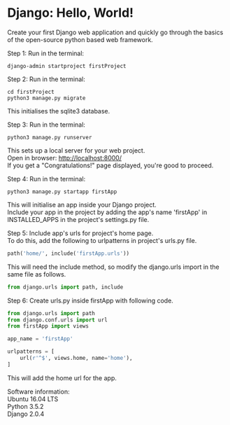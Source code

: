 # Django: Hello, World!
Create your first Django web application and quickly go through the basics of the open-source python based web framework.
  

Step 1: Run in the terminal:
```shell
django-admin startproject firstProject
```
  

Step 2: Run in the terminal:
```shell
cd firstProject
python3 manage.py migrate
```
This initialises the sqlite3 database.
  

Step 3: Run in the terminal:
```shell
python3 manage.py runserver
```
This sets up a local server for your web project.  
Open in browser: <http://localhost:8000/>  
If you get a "Congratulations!" page displayed, you're good to proceed.
  

Step 4: Run in the terminal:
```shell
python3 manage.py startapp firstApp
```
This will initialise an app inside your Django project.  
Include your app in the project by adding the app's name 'firstApp' in INSTALLED_APPS in the project's settings.py file.
  

Step 5: Include app's urls for project's home page.  
To do this, add the following to urlpatterns in project's urls.py file.
```python
path('home/', include('firstApp.urls'))
```
This will need the include method, so modify the django.urls import in the same file as follows.
```python
from django.urls import path, include
```
  

Step 6: Create urls.py inside firstApp with following code.
```python
from django.urls import path
from django.conf.urls import url
from firstApp import views

app_name = 'firstApp'

urlpatterns = [
    url(r'^$', views.home, name='home'),
]
```
This will add the home url for the app.

Software information:  
Ubuntu 16.04 LTS  
Python 3.5.2  
Django 2.0.4